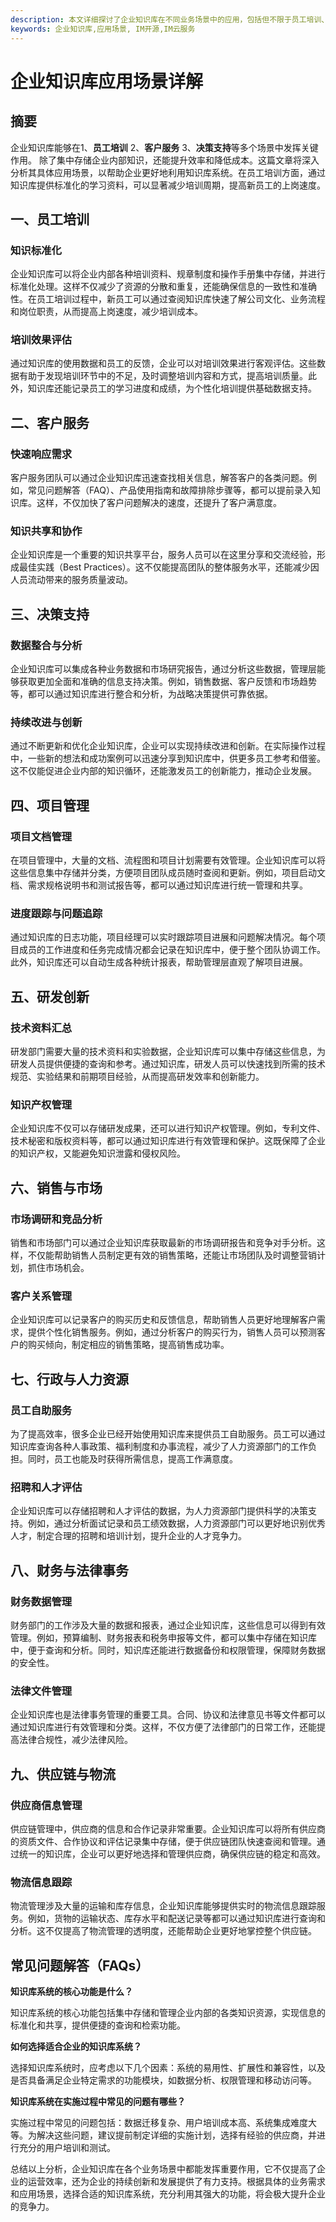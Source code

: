 ```yaml
---
description: 本文详细探讨了企业知识库在不同业务场景中的应用，包括但不限于员工培训、客户服务和决策支持，提供全面的解决方案分析。
keywords: 企业知识库,应用场景, IM开源,IM云服务
---
```

# 企业知识库应用场景详解

## 摘要

企业知识库能够在1、**员工培训** 2、**客户服务** 3、**决策支持**等多个场景中发挥关键作用。 除了集中存储企业内部知识，还能提升效率和降低成本。这篇文章将深入分析其具体应用场景，以帮助企业更好地利用知识库系统。在员工培训方面，通过知识库提供标准化的学习资料，可以显著减少培训周期，提高新员工的上岗速度。

## 一、员工培训

### 知识标准化

企业知识库可以将企业内部各种培训资料、规章制度和操作手册集中存储，并进行标准化处理。这样不仅减少了资源的分散和重复，还能确保信息的一致性和准确性。在员工培训过程中，新员工可以通过查阅知识库快速了解公司文化、业务流程和岗位职责，从而提高上岗速度，减少培训成本。

### 培训效果评估

通过知识库的使用数据和员工的反馈，企业可以对培训效果进行客观评估。这些数据有助于发现培训环节中的不足，及时调整培训内容和方式，提高培训质量。此外，知识库还能记录员工的学习进度和成绩，为个性化培训提供基础数据支持。

## 二、客户服务

### 快速响应需求

客户服务团队可以通过企业知识库迅速查找相关信息，解答客户的各类问题。例如，常见问题解答（FAQ）、产品使用指南和故障排除步骤等，都可以提前录入知识库。这样，不仅加快了客户问题解决的速度，还提升了客户满意度。

### 知识共享和协作

企业知识库是一个重要的知识共享平台，服务人员可以在这里分享和交流经验，形成最佳实践（Best Practices）。这不仅能提高团队的整体服务水平，还能减少因人员流动带来的服务质量波动。

## 三、决策支持

### 数据整合与分析

企业知识库可以集成各种业务数据和市场研究报告，通过分析这些数据，管理层能够获取更加全面和准确的信息支持决策。例如，销售数据、客户反馈和市场趋势等，都可以通过知识库进行整合和分析，为战略决策提供可靠依据。

### 持续改进与创新

通过不断更新和优化企业知识库，企业可以实现持续改进和创新。在实际操作过程中，一些新的想法和成功案例可以迅速分享到知识库中，供更多员工参考和借鉴。这不仅能促进企业内部的知识循环，还能激发员工的创新能力，推动企业发展。

## 四、项目管理

### 项目文档管理

在项目管理中，大量的文档、流程图和项目计划需要有效管理。企业知识库可以将这些信息集中存储并分类，方便项目团队成员随时查阅和更新。例如，项目启动文档、需求规格说明书和测试报告等，都可以通过知识库进行统一管理和共享。

### 进度跟踪与问题追踪

通过知识库的日志功能，项目经理可以实时跟踪项目进展和问题解决情况。每个项目成员的工作进度和任务完成情况都会记录在知识库中，便于整个团队协调工作。此外，知识库还可以自动生成各种统计报表，帮助管理层直观了解项目进展。

## 五、研发创新

### 技术资料汇总

研发部门需要大量的技术资料和实验数据，企业知识库可以集中存储这些信息，为研发人员提供便捷的查询和参考。通过知识库，研发人员可以快速找到所需的技术规范、实验结果和前期项目经验，从而提高研发效率和创新能力。

### 知识产权管理

企业知识库不仅可以存储研发成果，还可以进行知识产权管理。例如，专利文件、技术秘密和版权资料等，都可以通过知识库进行有效管理和保护。这既保障了企业的知识产权，又能避免知识泄露和侵权风险。

## 六、销售与市场

### 市场调研和竞品分析

销售和市场部门可以通过企业知识库获取最新的市场调研报告和竞争对手分析。这样，不仅能帮助销售人员制定更有效的销售策略，还能让市场团队及时调整营销计划，抓住市场机会。

### 客户关系管理

企业知识库可以记录客户的购买历史和反馈信息，帮助销售人员更好地理解客户需求，提供个性化销售服务。例如，通过分析客户的购买行为，销售人员可以预测客户的购买倾向，制定相应的销售策略，提高销售成功率。

## 七、行政与人力资源

### 员工自助服务

为了提高效率，很多企业已经开始使用知识库来提供员工自助服务。员工可以通过知识库查询各种人事政策、福利制度和办事流程，减少了人力资源部门的工作负担。同时，员工也能及时获得所需信息，提高工作满意度。

### 招聘和人才评估

企业知识库可以存储招聘和人才评估的数据，为人力资源部门提供科学的决策支持。例如，通过分析面试记录和员工绩效数据，人力资源部门可以更好地识别优秀人才，制定合理的招聘和培训计划，提升企业的人才竞争力。

## 八、财务与法律事务

### 财务数据管理

财务部门的工作涉及大量的数据和报表，通过企业知识库，这些信息可以得到有效管理。例如，预算编制、财务报表和税务申报等文件，都可以集中存储在知识库中，便于查询和分析。同时，知识库还能进行数据备份和权限管理，保障财务数据的安全性。

### 法律文件管理

企业知识库也是法律事务管理的重要工具。合同、协议和法律意见书等文件都可以通过知识库进行有效管理和分类。这样，不仅方便了法律部门的日常工作，还能提高法律合规性，减少法律风险。

## 九、供应链与物流

### 供应商信息管理

供应链管理中，供应商的信息和合作记录非常重要。企业知识库可以将所有供应商的资质文件、合作协议和评估记录集中存储，便于供应链团队快速查阅和管理。通过统一的知识库，企业可以更好地选择和管理供应商，确保供应链的稳定和高效。

### 物流信息跟踪

物流管理涉及大量的运输和库存信息，企业知识库能够提供实时的物流信息跟踪服务。例如，货物的运输状态、库存水平和配送记录等都可以通过知识库进行查询和分析。这不仅提高了物流管理的透明度，还能帮助企业更好地掌控整个供应链。

## 常见问题解答（FAQs）

**知识库系统的核心功能是什么？**

知识库系统的核心功能包括集中存储和管理企业内部的各类知识资源，实现信息的标准化和共享，提供便捷的查询和检索功能。

**如何选择适合企业的知识库系统？**

选择知识库系统时，应考虑以下几个因素：系统的易用性、扩展性和兼容性，以及是否具备满足企业特定需求的功能模块，如数据分析、权限管理和移动访问等。

**知识库系统在实施过程中常见的问题有哪些？**

实施过程中常见的问题包括：数据迁移复杂、用户培训成本高、系统集成难度大等。为解决这些问题，建议提前制定详细的实施计划，选择有经验的供应商，并进行充分的用户培训和测试。

总结以上分析，企业知识库在各个业务场景中都能发挥重要作用，它不仅提高了企业的运营效率，还为企业的持续创新和发展提供了有力支持。根据具体的业务需求和应用场景，选择合适的知识库系统，充分利用其强大的功能，将会极大提升企业的竞争力。